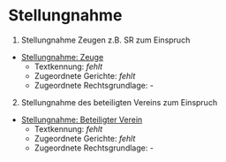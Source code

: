 # Stellungnahme

1. Stellungnahme Zeugen z.B. SR zum Einspruch  
- [Stellungnahme: Zeuge](ST_Zeuge.md)  
	- Textkennung: *fehlt*  
	- Zugeordnete Gerichte: *fehlt*  
	- Zugeordnete Rechtsgrundlage: -  
2. Stellungnahme des beteiligten Vereins zum Einspruch  
- [Stellungnahme: Beteiligter Verein](ST_beteiligter_Verein.md)
	- Textkennung: *fehlt*  
	- Zugeordnete Gerichte: *fehlt*  
	- Zugeordnete Rechtsgrundlage: -  
  
	
